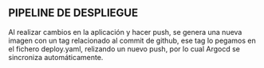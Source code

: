 ## PIPELINE DE DESPLIEGUE

Al realizar cambios en la aplicación y hacer push, se genera una nueva imagen con un tag relacionado al commit de github, ese tag lo pegamos en el fichero deploy.yaml, relizando un nuevo push, por lo cual Argocd se sincroniza automáticamente.
